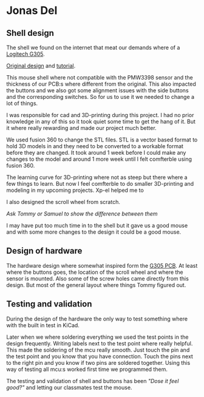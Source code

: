 # Jonas Del

## Shell design

The shell we found on the internet that meat our demands where of a [Logitech G305](https://www.logitechg.com/sv-se/products/gaming-mice/g305-lightspeed-wireless-gaming-mouse.910-005283.html).

[Original design](https://www.thingiverse.com/thing:4084764) and [tutorial](https://www.instructables.com/3D-Printed-Gaming-Mouse-G305/).

This mouse shell where not compatible with the PMW3398 sensor and the thickness of our PCB:s where different from the original. This also impacted the buttons and we also got some alignment issues with the side buttons and the corresponding switches. So for us to use it we needed to change a lot of things.

I was responsible for cad and 3D-printing during this project. I had no prior knowledge in any of this so it took quiet some time to get the hang of it. But it where really rewarding and made our project much better.

We used fusion 360 to change the STL files. STL is a vector based format to hold 3D models in and they need to be converted to a workable format before they are changed. It took around 1 week before I could make any changes to the model and around 1 more week until I felt comfterble using fusion 360. 

The learning curve for 3D-printing where not as steep but there where a few things to learn. But now I feel comfterble to do smaller 3D-printing and modeling in my upcoming projects. Xp-el helped me to 

I also designed the scroll wheel from scratch.

*Ask Tommy or Samuel to show the difference between them*

I may have put too much time in to the shell but it gave us a good mouse and with some more changes to the design it could be a good mouse.

## Design of hardware

The hardware design where somewhat inspired form the [G305 PCB](https://www.reddit.com/r/MouseReview/comments/isist1/trimming_guide_for_the_g305_pcb_as_used_in_my/). At least where the buttons goes, the location of the scroll wheel and where the sensor is mounted. Also some of the screw holes came directly from this design. But most of the general layout where things Tommy figured out.

## Testing and validation

During the design of the hardware the only way to test something where with the built in test in KiCad.

Later when we where soldering everything we used the test points in the design frequently. Writing labels next to the test point where really helpful. This made the soldering of the mcu really smooth. Just touch the pin and the test point and you know that you have connection. Touch the pins next to the right pin and you know if two pins are soldered together. Using this way of testing all mcu:s worked first time we programmed them.

The testing and validation of shell and buttons has been *"Dose it feel good?"* and letting our classmates test the mouse.